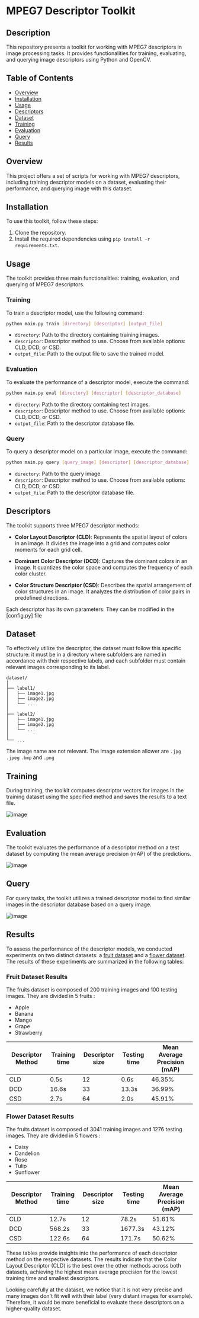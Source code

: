 # MPEG7 Descriptor Toolkit

## Description
This repository presents a toolkit for working with MPEG7 descriptors in image processing tasks. It provides functionalities for training, evaluating, and querying image descriptors using Python and OpenCV.

## Table of Contents
- [Overview](#overview)
- [Installation](#installation)
- [Usage](#usage)
- [Descriptors](#descriptors)
- [Dataset](#dataset)
- [Training](#training-1)
- [Evaluation](#evaluation-1)
- [Query](#query-1)
- [Results](#results)

## Overview
This project offers a set of scripts for working with MPEG7 descriptors, including training descriptor models on a dataset, evaluating their performance, and querying image with this dataset.

## Installation
To use this toolkit, follow these steps:

1. Clone the repository.
2. Install the required dependencies using `pip install -r requirements.txt`.

## Usage
The toolkit provides three main functionalities: training, evaluation, and querying of MPEG7 descriptors.

### Training
To train a descriptor model, use the following command:
```bash
python main.py train [directory] [descriptor] [output_file]
```

* `directory`: Path to the directory containing training images.
* `descriptor`: Descriptor method to use. Choose from available options: CLD, DCD, or CSD.
* `output_file`: Path to the output file to save the trained model.

### Evaluation
To evaluate the performance of a descriptor model, execute the command:
```bash
python main.py eval [directory] [descriptor] [descriptor_database]
```

* `directory`: Path to the directory containing test images.
* `descriptor`: Descriptor method to use. Choose from available options: CLD, DCD, or CSD.
* `output_file`: Path to the descriptor database file.

### Query
To query a descriptor model on a particular image, execute the command:
```bash
python main.py query [query_image] [descriptor] [descriptor_database]
```

* `directory`: Path to the query image.
* `descriptor`: Descriptor method to use. Choose from available options: CLD, DCD, or CSD.
* `output_file`: Path to the descriptor database file.

## Descriptors
The toolkit supports three MPEG7 descriptor methods:

* **Color Layout Descriptor (CLD)**: Represents the spatial layout of colors in an image. It divides the image into a grid and computes color moments for each grid cell.

* **Dominant Color Descriptor (DCD)**: Captures the dominant colors in an image. It quantizes the color space and computes the frequency of each color cluster.

* **Color Structure Descriptor (CSD)**: Describes the spatial arrangement of color structures in an image. It analyzes the distribution of color pairs in predefined directions.

Each descriptor has its own parameters. They can be modified in the [config.py] file

## Dataset

To effectively utilize the descriptor, the dataset must follow this specific structure: it must be in a directory where subfolders are named in accordance with their respective labels, and each subfolder must contain relevant images corresponding to its label.

```
dataset/
│
├── label1/
│   ├── image1.jpg
│   ├── image2.jpg
│   └── ...
│
├── label2/
│   ├── image1.jpg
│   ├── image2.jpg
│   └── ...
│
└── ...
```

The image name are not relevant. The image extension allower are `.jpg` `.jpeg` `.bmp` and `.png`
## Training
During training, the toolkit computes descriptor vectors for images in the training dataset using the specified method and saves the results to a text file.

![image](https://github.com/lucas-gtr/MPEG7_Descriptors/assets/12534925/7b3815ba-0881-4ece-8fac-701dd6dd6486)


## Evaluation
The toolkit evaluates the performance of a descriptor method on a test dataset by computing the mean average precision (mAP) of the predictions.

![image](https://github.com/lucas-gtr/MPEG7_Descriptors/assets/12534925/4917cb8a-749b-485f-95e3-aadc56a332b7)


## Query
For query tasks, the toolkit utilizes a trained descriptor model to find similar images in the descriptor database based on a query image.

![image](https://github.com/lucas-gtr/MPEG7_Descriptors/assets/12534925/90b4d1fe-fd0b-4124-9762-b23c5223fa7f)


## Results

To assess the performance of the descriptor models, we conducted experiments on two distinct datasets: a [fruit dataset](https://www.kaggle.com/datasets/utkarshsaxenadn/fruits-classification) and a [flower dataset](https://www.kaggle.com/datasets/alxmamaev/flowers-recognition). The results of these experiments are summarized in the following tables:

### Fruit Dataset Results

The fruits dataset is composed of 200 training images and 100 testing images. They are divided in 5 fruits : 
* Apple
* Banana
* Mango
* Grape
* Strawberry

| Descriptor Method | Training time | Descriptor size | Testing time | Mean Average Precision (mAP) |
|-------------------|---------------|-----------------|--------------|------------------------------|
| CLD               | 0.5s          | 12              | 0.6s         | 46.35%                       |
| DCD               | 16.6s         | 33              | 13.3s        | 36.99%                       |
| CSD               | 2.7s          | 64              | 2.0s         | 45.91%                       |

### Flower Dataset Results

The fruits dataset is composed of 3041 training images and 1276 testing images. They are divided in 5 flowers : 
* Daisy
* Dandelion
* Rose
* Tulip
* Sunflower

| Descriptor Method | Training time | Descriptor size | Testing time | Mean Average Precision (mAP) |
|-------------------|---------------|-----------------|--------------|------------------------------|
| CLD               | 12.7s         | 12              | 78.2s        | 51.61%                       |
| DCD               | 568.2s        | 33              | 1677.3s      | 43.12%                       |
| CSD               | 122.6s        | 64              | 171.7s       | 50.62%                       |

These tables provide insights into the performance of each descriptor method on the respective datasets. The results indicate that the Color Layout Descriptor (CLD) is the best over the other methods across both datasets, achieving the highest mean average precision for the lowest training time and smallest descriptors.

Looking carefully at the dataset, we notice that it is not very precise and many images don't fit well with their label (very distant images for example). Therefore, it would be more beneficial to evaluate these descriptors on a higher-quality dataset.
